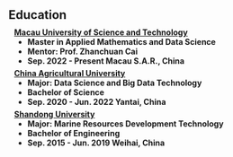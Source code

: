 <h1 id="invited-talks"></h1>

<h2 style="margin: 60px 0px 10px;">Education</h2>


<h4 style="margin:0 10px 0;"><a href="https://www.must.edu.mo/en">Macau University of Science and Technology</a>

<ul style="margin:0 0 5px;">
  <li><autocolor>Master in Applied Mathematics and Data Science</autocolor></li>
  <li><autocolor>Mentor: Prof. Zhanchuan Cai</autocolor></li>
  <li><autocolor>Sep. 2022 - Present    Macau S.A.R., China </autocolor></li>
</ul>

<h4 style="margin:0 10px 0;"><a href="https://www.cau.edu.cn/">China Agricultural University</a>

<ul style="margin:0 0 5px;">
  <li><autocolor>Major: Data Science and Big Data Technology</autocolor></li>
  <li><autocolor>Bachelor of Science</autocolor></li>
  <li><autocolor>Sep. 2020 - Jun. 2022    Yantai, China</autocolor></li>
</ul>

<h4 style="margin:0 10px 0;"><a href="https://www.en.sdu.edu.cn/">Shandong University</a>

<ul style="margin:0 0 5px;">
  <li><autocolor>Major: Marine Resources Development Technology</autocolor></li>
  <li><autocolor>Bachelor of Engineering</autocolor></li>
  <li><autocolor>Sep. 2015 - Jun. 2019    Weihai, China</autocolor></li>
</ul>
